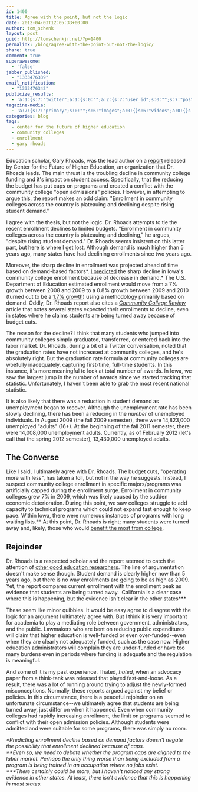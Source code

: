 ```yaml
---
id: 1400
title: Agree with the point, but not the logic
date: 2012-04-03T12:05:33+00:00
author: tom_schenk
layout: post
guid: http://tomschenkjr.net/?p=1400
permalink: /blog/agree-with-the-point-but-not-the-logic/
share: true
comment: true
superawesome:
  - 'false'
jabber_published:
  - "1333476339"
email_notification:
  - "1333476342"
publicize_results:
  - 'a:1:{s:7:"twitter";a:1:{s:0:"";a:2:{s:7:"user_id";s:0:"";s:7:"post_id";s:0:"";}}}'
tagazine-media:
  - 'a:7:{s:7:"primary";s:0:"";s:6:"images";a:0:{}s:6:"videos";a:0:{}s:11:"image_count";s:1:"0";s:6:"author";s:6:"176156";s:7:"blog_id";s:7:"8375094";s:9:"mod_stamp";s:19:"2012-04-03 18:05:33";}'
categories: blog 
tags:
  - center for the future of higher education
  - community colleges
  - enrollment
  - gary rhoads
---
```

Education scholar, Gary Rhoads, was the lead author on a <a href="http://futureofhighered.org/uploads/ClosingTheDoorFINAL_ALL32812.pdf">report</a> released by Center for the Future of Higher Education, an organization that Dr. Rhoads leads. The main thrust is the troubling decline in community college funding and it's impact on student access. Specifically, that the reducing the budget has put caps on programs and created a conflict with the community college "open admissions" policies. However, in attempting to argue this, the report makes an odd claim: "Enrollment in community colleges across the country is plateauing and declining despite rising student demand."

I agree with the thesis, but not the logic. Dr. Rhoads attempts to tie the recent enrollment declines to limited budgets. "Enrollment in community colleges across the country is plateauing and declining," he argues, "despite rising student demand." Dr. Rhoads seems insistent on this latter part, but here is where I get lost. Although demand is much higher than 5 years ago, many states have had declining enrollments since two years ago.

<!--more-->

Moreover, the sharp decline in enrollment was projected ahead of time based on demand-based factors*. <a href="http://educateiowa.gov/index.php?option=com_docman&amp;task=doc_download&amp;gid=10587&amp;Itemid=1673">I predicted</a> the sharp decline in Iowa's community college enrollment because of decrease in demand.* The U.S. Department of Education estimated enrollment would move from a 7% growth between 2008 and 2009 to a 0.8% growth between 2009 and 2010 (turned out to be a <a href="http://nces.ed.gov/pubs2012/2012280.pdf">1.7% growth</a>) using a methodology primarily based on demand. Oddly, Dr. Rhoads report also cites a <em><a href="http://www.communitycollegereview.com/articles/391">Community College Review</a></em> article that notes several states expected their enrollments to decline, even in states where he claims students are being turned away because of budget cuts.

The reason for the decline? I think that many students who jumped into community colleges simply graduated, transferred, or entered back into the labor market. Dr. Rhoads, during a bit of a Twitter conversation, noted that the graduation rates have not increased at community colleges, and he's absolutely right. But the graduation rate formula at community colleges are woefully inadequately, capturing first-time, full-time students. In this instance, it's more meaningful to look at total number of awards. In Iowa, we saw the largest jump in the number of awards since we started tracking that statistic. Unfortunately, I haven't been able to grab the most recent national statistic.

It is also likely that there was a reduction in student demand as unemployment began to recover. Although the unemployment rate has been slowly declining, there has been a reducing in the <em>number</em> of unemployed individuals. In August 2009 (the fall 2009 semester), there were 14,823,000 unemployed "adults" (16+). At the beginning of the fall 2011 semester, there were 14,008,000 unemployment adults. Currently, as of February 2012 (let's call that the spring 2012 semester), 13,430,000 unemployed adults.
<h2><strong>The Converse</strong></h2>
Like I said, I ultimately agree with Dr. Rhoads. The budget cuts, "operating more with less", has taken a toll, but not in the way he suggests. Instead, I suspect community college enrollment in specific majors/programs was artificially capped during the enrollment surge. Enrollment in community colleges grew 7% in 2009, which was likely caused by the sudden economic deterioration. During this point, we saw colleges struggle to add capacity to technical programs which could not expand fast enough to keep pace. Within Iowa, there were numerous instances of programs with long waiting lists.** At this point, Dr. Rhoads is right; many students were turned away and, likely, those who would <a href="http://personal.psc.isr.umich.edu/yuxie-web/files/working-papers/Brand-Xie-edu.pdf">benefit the most from college</a>.
<h2><strong>Rejoinder</strong></h2>
Dr. Rhoads is a respected scholar and the report seemed to catch the attention of <a href="http://eduoptimists.blogspot.com/">other good education researchers</a>. The line of argumentation doesn't make sense though. Student demand is clearly higher now than 5 years ago, but there is no way enrollments are going to be as high as 2009. Yet, the report compares current enrollment with the enrollment peak as evidence that students are being turned away.  California is a clear case where this is happening, but the evidence isn't clear in the other states***

These seem like minor quibbles. It would be easy agree to disagree with the logic for an argument I ultimately agree with. But I think it is very important for academia to play a mediating role between government, administrators, and the public. Lawmakers who are bent on reducing public expenditures will claim that higher education is well-funded or even over-funded--even when they are clearly not adequately funded, such as the case now. Higher education administrators will complain they are under-funded or have too many burdens even in periods where funding is adequate and the regulation is meaningful.

And some of it is my past experience. I hated, <em>hated</em>, when an advocacy paper from a think-tank was released that played fast-and-loose. As a result, there was a lot of running around trying to adjust the newly-formed misconceptions. Normally, these reports argued against my belief or policies. In this circumstance, there is a peaceful rejoinder on an unfortunate circumstance--we ultimately agree that students are being turned away, just differ on when it happened. Even when community colleges had rapidly increasing enrollment, the limit on programs seemed to conflict with their open admission policies. Although students were admitted and were suitable for some programs, there was simply no room.

<address>*Predicting enrollment decline based on demand factors doesn't negate the possibility that enrollment declined because of caps.</address><address>**Even so, we need to debate whether the program caps are aligned to the labor market. Perhaps the only thing worse than being excluded from a program is being trained in an occupation where no jobs exist.</address><address>***There certainly could be more, but I haven't noticed any strong evidence in other states. At least, there isn't evidence that this is happening in most states.</address><address> </address>